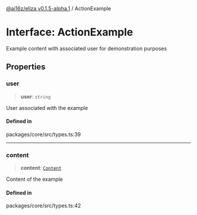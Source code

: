 [@ai16z/eliza v0.1.5-alpha.1](../index.md) / ActionExample

# Interface: ActionExample

Example content with associated user for demonstration purposes

## Properties

### user

> **user**: `string`

User associated with the example

#### Defined in

packages/core/src/types.ts:39

***

### content

> **content**: [`Content`](Content.md)

Content of the example

#### Defined in

packages/core/src/types.ts:42
